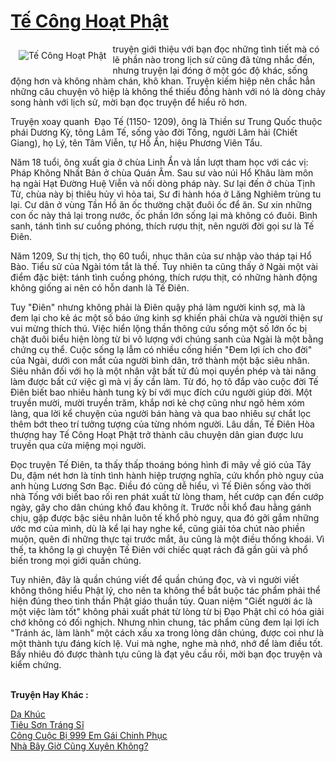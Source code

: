 <a href="https://utruyen.com/truyen/te-cong-hoat-phat/20334/" title="Tế Công Hoạt Phật"><h1>Tế Công Hoạt Phật</h1></a><div style="display:table"><img align="right" style="float: left; padding: 10px;" src="https://utruyen.com/images/story/200x260/te-cong-hoat-phat.jpg" alt="Tế Công Hoạt Phật"> truyện giới thiệu với bạn đọc những tình tiết mà có lẽ phần nào trong lịch sử cũng đã từng nhắc đến, nhưng truyện lại đóng ở một góc độ khác, sống động hơn và không nhàm chán, khô khan. Truyện kiếm hiệp nên chắc hẳn những câu chuyện võ hiệp là không thể thiếu đồng hành với nó là dòng chảy song hành với lịch sử, mời bạn đọc truyện để hiểu rõ hơn.<p></p>Truyện xoay quanh  Đạo Tế (1150- 1209), ông là Thiền sư Trung Quốc thuộc phái Dương Kỳ, tông Lâm Tế, sống vào đời Tống, người Lâm hải (Chiết Giang), họ Lý, tên Tâm Viễn, tự Hồ Ẩn, hiệu Phương Viên Tẩu.<p></p>Năm 18 tuổi, ông xuất gia ở chùa Linh Ẩn và lần lượt tham học với các vị: Pháp Không Nhất Bản ở chùa Quán Âm. Sau sư vào núi Hổ Khâu làm môn hạ ngài Hạt Đường Huệ Viễn và nối dòng pháp này. Sư lại đến ở chùa Tịnh Từ, chùa này bị thiêu hủy vì hỏa tai, Sư đi hành hóa ở Lăng Nghiêm trùng tu lại. Cư dân ở vùng Tần Hồ ăn ốc thường chặt đuôi ốc để ăn. Sư xin những con ốc này thả lại trong nước, ốc phần lớn sống lại mà không có đuôi. Bình sanh, tánh tình sư cuồng phóng, thích rượu thịt, nên người đời gọi sư là Tế Điên.<p></p>Năm 1209, Sư thị tịch, thọ 60 tuổi, nhục thân của sư nhập vào tháp tại Hổ Bào. Tiểu sử của Ngài tóm tắt là thế. Tuy nhiên ta cũng thấy ở Ngài một vài điểm đặc biệt: tánh tình cuồng phóng, thích rượu thịt, có những hành động không giống ai nên có hỗn danh là Tế Điên.<p></p>Tuy "Điên" nhưng không phải là Điên quậy phá làm người kinh sợ, mà là đem lại cho kẻ ác một số báo ứng kinh sợ khiến phải chừa và người thiện sự vui mừng thích thú. Việc hiển lộng thần thông cứu sống một số lớn ốc bị chặt đuôi biểu hiện lòng từ bi vô lượng với chúng sanh của Ngài là một bằng chứng cụ thể. Cuộc sống lạ lẫm có nhiều cống hiến "Đem lợi ích cho đời" của Ngài, dưới con mắt của người bình dân, trở thành một bậc siêu nhân. Siêu nhân đối với họ là một nhân vật bất tử đủ mọi quyền phép và tài năng làm được bất cứ việc gì mà vị ấy cần làm. Từ đó, họ tô đắp vào cuộc đời Tế Điên biết bao nhiêu hành tung kỳ bí với mục đích cứu người giúp đời. Một truyền mười, mười truyền trăm, khắp nơi kẻ chợ cũng như ngõ hẻm xóm làng, qua lời kể chuyện của người bán hàng và qua bao nhiêu sự chắt lọc thêm bớt theo trí tưởng tượng của từng nhóm người. Lâu dần, Tế Điên Hòa thượng hay Tế Công Hoạt Phật trở thành câu chuyện dân gian được lưu truyền qua cửa miệng mọi người.<p></p>Đọc truyện Tế Điên, ta thấy thấp thoáng bóng hình đi mây về gió của Tây Du, đậm nét hơn là tính tình hành hiệp trượng nghĩa, cứu khổn phò nguy của anh hùng Lương Sơn Bạc. Điều đó cũng dễ hiểu, vì Tế Điên sống vào thời nhà Tống với biết bao rối ren phát xuất từ lòng tham, hết cướp cạn đến cướp ngày, gây cho dân chúng khổ đau không ít. Trước nỗi khổ đau hằng gánh chịu, gặp được bậc siêu nhân luôn tế khổ phò nguy, qua đó gởi gắm những ước mơ của mình, dù là kể lại hay nghe kể, cũng giải tỏa chút nào phiền muộn, quên đi những thực tại trước mắt, âu cũng là một điều thống khoái. Vì thế, ta không lạ gì chuyện Tế Điên với chiếc quạt rách đã gần gũi và phổ biến trong mọi giới quần chúng.<p></p>Tuy nhiên, đây là quần chúng viết để quần chúng đọc, và vì người viết không thông hiểu Phật lý, cho nên ta không thể bắt buộc tác phẩm phải thể hiện đúng theo tinh thần Phật giáo thuần túy. Quan niệm "Giết người ác là một việc làm tốt" không phải xuất phát từ lòng từ bị Đạo Phật chỉ có hóa giải chớ không có đối nghịch. Nhưng nhìn chung, tác phẩm cũng đem lại lợi ích "Tránh ác, làm lành" một cách xấu xa trong lòng dân chúng, được coi như là một thành tựu đáng kích lệ. Vui mà nghe, nghe mà nhớ, nhớ để làm điều tốt. Bấy nhiêu đó được thành tựu cũng là đạt yêu cầu rồi, mời bạn đọc truyện và kiểm chứng.</div><p><br><b>Truyện Hay Khác :</b></p><a href="https://utruyen.com/truyen/da-khuc/20410/" alt="Dạ Khúc">Dạ Khúc</a><br/><a href="https://github.com/quanluxury/ngontinhhot/tree/master/truyenhay/20576/" alt="Tiêu Sơn Tráng Sĩ">Tiêu Sơn Tráng Sĩ</a><br/><a href="https://github.com/quanluxury/ngontinhhot/tree/master/truyenhay/17557/" alt="Công Cuộc Bị 999 Em Gái Chinh Phục">Công Cuộc Bị 999 Em Gái Chinh Phục</a><br/><a href="https://truyenngontinhay.wordpress.com/2019/10/03/nha-bay-gio-cung-xuyen-khong/" alt="Nhà Bây Giờ Cũng Xuyên Không?">Nhà Bây Giờ Cũng Xuyên Không?</a><br/>
